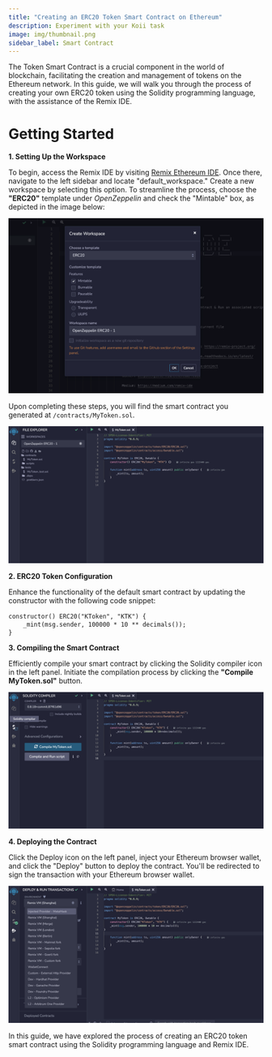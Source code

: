 ```yaml
---
title: "Creating an ERC20 Token Smart Contract on Ethereum"
description: Experiment with your Koii task
image: img/thumbnail.png
sidebar_label: Smart Contract
---
```


The Token Smart Contract is a crucial component in the world of blockchain, facilitating the creation and management of tokens on the Ethereum network. In this guide, we will walk you through the process of creating your own ERC20 token using the Solidity programming language, with the assistance of the Remix IDE.

# Getting Started

**1. Setting Up the Workspace**

To begin, access the Remix IDE by visiting [Remix Ethereum IDE](https://remix.ethereum.org/). Once there, navigate to the left sidebar and locate "default_workspace." Create a new workspace by selecting this option. To streamline the process, choose the **"ERC20"** template under *OpenZeppelin* and check the "Mintable" box, as depicted in the image below:

![Remix IDE](./img/ERC.png)

Upon completing these steps, you will find the smart contract you generated at `/contracts/MyToken.sol`.

![Token Smart Contract](./img/token.png)

**2. ERC20 Token Configuration**

Enhance the functionality of the default smart contract by updating the constructor with the following code snippet:

```solidity
constructor() ERC20("KToken", "KTK") {
    _mint(msg.sender, 100000 * 10 ** decimals());
}
```

**3. Compiling the Smart Contract**

Efficiently compile your smart contract by clicking the Solidity compiler icon in the left panel. Initiate the compilation process by clicking the **"Compile MyToken.sol"** button.

![Compile](./img/compile.png)

**4. Deploying the Contract**

Click the Deploy icon on the left panel, inject your Ethereum browser wallet, and click the "Deploy" button to deploy the contract. You'll be redirected to sign the transaction with your Ethereum browser wallet.

![Deploy](./img/deploy.png)

In this guide, we have explored the process of creating an ERC20 token smart contract using the Solidity programming language and Remix IDE.
